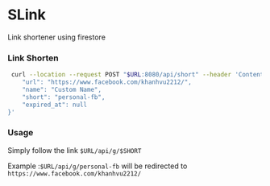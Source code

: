 # SLink

Link shortener using firestore

### Link Shorten

```bash
 curl --location --request POST "$URL:8080/api/short" --header 'Content-Type: application/json' --data-raw '{
    "url": "https://www.facebook.com/khanhvu2212/",
    "name": "Custom Name",
    "short": "personal-fb",
    "expired_at": null
}'
```

### Usage
Simply follow the link `$URL/api/g/$SHORT`

Example :`$URL/api/g/personal-fb` will be redirected to `https://www.facebook.com/khanhvu2212/`